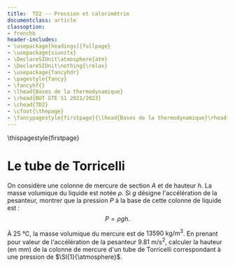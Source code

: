 ```yaml
---
title:  TD2 -- Pression et calorimétrie
documentclass: article
classoption:
- frenchb
header-includes:
- \usepackage[headings]{fullpage}
- \usepackage{siunitx}
- \DeclareSIUnit\atmosphere{atm}
- \DeclareSIUnit\nothing{\relax}
- \usepackage{fancyhdr}
- \pagestyle{fancy}
- \fancyhf{}
- \lhead{Bases de la thermodynamique}
- \rhead{BUT GTE S1 2021/2022}
- \chead{TD2}
- \cfoot{\thepage}
- \fancypagestyle{firstpage}{\lhead{Bases de la thermodynamique}\rhead{BUT GTE S1 2021/2022}\cfoot{\thepage}}
---
```


\thispagestyle{firstpage}

# Le tube de Torricelli

On considère une colonne de mercure de section $A$ et de hauteur $h$. La masse volumique du liquide est notée $\rho$. Si $g$ désigne l'accélération de la pesanteur, montrer que la pression $P$ à la base de cette colonne de liquide est :
$$
P = \rho g h.
$$

À $\SI{25}{\celsius}$, la masse volumique du mercure est de $\SI{13590}{\kilo\gram\per\metre\cubed}$. En prenant pour valeur de l'accélération de la pesanteur $\SI{9,81}{\metre\per\second\squared}$, calculer la hauteur (en $\si{\milli\metre}$) de la colonne de mercure d'un tube de Torricelli correspondant à une pression de $\SI{1}{\atmosphere}$.

